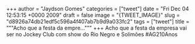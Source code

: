
+++
author = "Jaydson Gomes"
categories = ["tweet"]
date = "Fri Dec 04 12:53:15 +0000 2009"
draft = false
image = "{TWEET_IMAGE}"
slug = "d8926a74db21edf5c596a4f407ab7b9d9a033fc2"
tags = ["tweet"]
title = """Acho que a festa da empre..."""
+++
Acho que a festa da empresa vai ser no Jockey Club com show do Rio Negro e Solimões #AG210Anos
